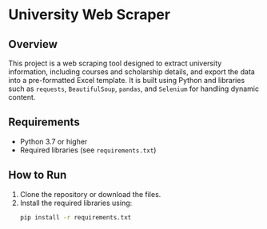 # University Web Scraper

## Overview
This project is a web scraping tool designed to extract university information, including courses and scholarship details, and export the data into a pre-formatted Excel template. It is built using Python and libraries such as `requests`, `BeautifulSoup`, `pandas`, and `Selenium` for handling dynamic content.

## Requirements
- Python 3.7 or higher
- Required libraries (see `requirements.txt`)

## How to Run
1. Clone the repository or download the files.
2. Install the required libraries using:
   ```bash
   pip install -r requirements.txt

